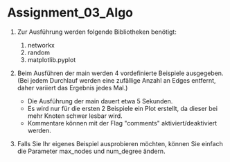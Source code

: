 # Assignment_03_Algo

1. Zur Ausführung werden folgende Bibliotheken benötigt:
   1. networkx
   2. random
   3. matplotlib.pyplot

2. Beim Ausführen der main werden 4 vordefinierte Beispiele ausgegeben. (Bei jedem Durchlauf werden eine zufällige Anzahl an Edges entfernt, daher variiert das Ergebnis jedes Mal.)
   - Die Ausführung der main dauert etwa 5 Sekunden.
   - Es wird nur für die ersten 2 Beispiele ein Plot erstellt, da dieser bei mehr Knoten schwer lesbar wird.
   - Kommentare können mit der Flag "comments" aktiviert/deaktiviert werden.

4. Falls Sie Ihr eigenes Beispiel ausprobieren möchten, können Sie einfach die Parameter max_nodes und num_degree ändern.